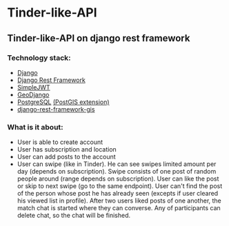 # Tinder-like-API
## Tinder-like-API on django rest framework

### Technology stack:
* [Django](https://github.com/django/django)
* [Django Rest Framework](https://github.com/encode/django-rest-framework)
* [SimpleJWT](https://github.com/SimpleJWT/django-rest-framework-simplejwt)
* [GeoDjango](https://docs.djangoproject.com/en/3.1/ref/contrib/gis/)
* [PostgreSQL](https://www.postgresql.org/) [(PostGIS extension)](https://postgis.net/)
* [django-rest-framework-gis](https://github.com/openwisp/django-rest-framework-gis)

### What is it about:
* User is able to create account
* User has subscription and location
* User can add posts to the account
* User can swipe (like in Tinder). He can see swipes limited amount per day (depends on subscription).
  Swipe consists of one post of random people around (range depends on subscription).
  User can like the post or skip to next swipe (go to the same endpoint). 
  User can't find the post of the person whose post he has already seen (excepts if user cleared his viewed list in profile).
  After two users liked posts of one another, the match chat is started where they can converse. 
  Any of participants can delete chat, so the chat will be finished.
